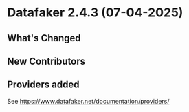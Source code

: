 # Datafaker 2.4.3 (07-04-2025)

## What's Changed

## New Contributors

## Providers added

See https://www.datafaker.net/documentation/providers/
